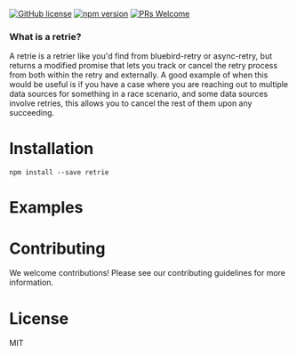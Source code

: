 [![GitHub license](https://img.shields.io/badge/license-MIT-blue.svg)](https://github.com/ralusek/hodash.retrie/blob/master/LICENSE)
[![npm version](https://img.shields.io/npm/v/hodash.retrie.svg?style=flat)](https://www.npmjs.com/package/hodash.retrie)
[![PRs Welcome](https://img.shields.io/badge/PRs-welcome-brightgreen.svg)](https://github.com/ralusek/hodash.retrie/blob/master/LICENSE)

### What is a retrie?

A retrie is a retrier like you'd find from bluebird-retry or async-retry, but returns a modified promise that lets you track or cancel the retry process from both within the retry and externally. A good example of when this would be useful is if you have a case where you are reaching out to multiple data sources for something in a race scenario, and some data sources involve retries, this allows you to cancel the rest of them upon any succeeding.

# Installation
`npm install --save retrie`

# Examples


# Contributing
We welcome contributions! Please see our contributing guidelines for more information.

# License
MIT

